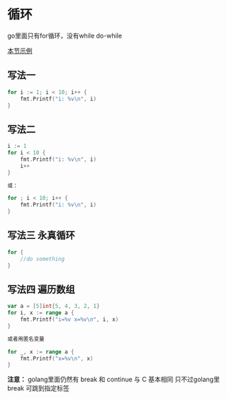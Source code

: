 # 循环

go里面只有for循环，没有while do-while

[本节示例](https://github.com/onlyone2019/golang_learn/blob/master/for.go)

## 写法一
```go
for i := 1; i < 10; i++ {
    fmt.Printf("i: %v\n", i)
}
```

## 写法二
```go
i := 1
for i < 10 {
    fmt.Printf("i: %v\n", i)
    i++
}

或：

for ; i < 10; i++ {
    fmt.Printf("i: %v\n", i)
}
```

## 写法三 永真循环
```go
for {
    //do something
}
```

## 写法四 遍历数组
```go
var a = [5]int{5, 4, 3, 2, 1}
for i, x := range a {
    fmt.Printf("i=%v x=%v\n", i, x)
}

或者用匿名变量

for _, x := range a {
    fmt.Printf("x=%v\n", x)
}
```

**注意：**
golang里面仍然有 break 和 continue 与 C 基本相同
只不过golang里break 可跳到指定标签

